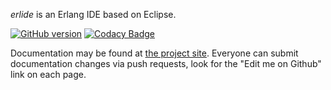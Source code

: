*erlide* is an Erlang IDE based on Eclipse.

[![GitHub version](https://badge.fury.io/gh/erlide%2Ferlide.svg)](https://badge.fury.io/gh/erlang%2Ferlide_eclipse)
[![Codacy Badge](https://app.codacy.com/project/badge/Grade/eee58d52a96b4404809a9add5b60d5bd)](https://www.codacy.com/manual/vladdu/erlide_eclipse?utm_source=github.com&amp;utm_medium=referral&amp;utm_content=vladdu/erlide_eclipse&amp;utm_campaign=Badge_Grade)

Documentation may be found at [the project site](http://erlide.org/articles/index.html). 
Everyone can submit documentation changes via push requests, look for the "Edit me on 
Github" link on each page.

